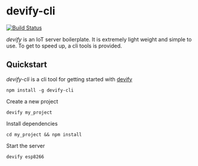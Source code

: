 # devify-cli

[![Build Status](https://travis-ci.org/DevifyPlatform/devify-cli.svg?branch=master)](https://travis-ci.org/DevifyPlatform/devify-cli)

*devify* is an IoT server boilerplate. It is extremely light weight and simple to use. To get to speed up, a cli tools is provided.

## Quickstart

*devify-cli* is a cli tool for getting started with [devify](https://github.com/DevifyPlatform/devify-server)
```
npm install -g devify-cli
```

Create a new project
```
devify my_project
```

Install dependencies
```
cd my_project && npm install
```

Start the server
```
devify esp8266
```
